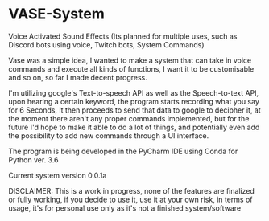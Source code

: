 # VASE-System
Voice Activated Sound Effects (Its planned for multiple uses, such as Discord bots using voice, Twitch bots, System Commands)

Vase was a simple idea, I wanted to make a system that can take in voice commands and execute all kinds of functions, I want it to be customisable and so on, so far I made decent progress.

I'm utilizing google's Text-to-speech API as well as the Speech-to-text API, upon hearing a certain keyword, the program starts recording what you say for 6 Seconds, it then proceeds to send that data to google to decipher it, at the moment there aren't any proper commands implemented, but for the future I'd hope to make it able to do a lot of things, and potentially even add the possibility to add new commands through a UI interface.

The program is being developed in the PyCharm IDE using Conda for Python ver. 3.6

Current system version 0.0.1a


DISCLAIMER: This is a work in progress, none of the features are finalized or fully working, if you decide to use it, use it at your own risk, in terms of usage, it's for personal use only as it's not a finished system/software
